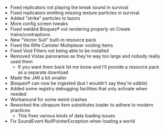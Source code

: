 * Fixed replicators not playing the break sound in survival
* Fixed replicators emitting missing texture particles in survival
* Added "strike" particles to lazors
* More config screen tweaks
* Fixed welded Bloques® not rendering properly on Create trains/contraptions
* New "Vector Suit" built-in resource pack
* Fixed the Rifle Canister Multiplexer voiding items
* Fixed Void Filters not being able to be installed
* Removed Vistas panoramas as they're way too large and nobody really used them
  * If you want them back let me know and I'll provide a resource pack as a separate download
* Made the JAR a bit smaller
* Bloques® can now be ingested (but I wouldn't say they're *edible*)
* Added some registry debugging facilities that only activate when needed
* Workaround for some weird crashes
* Reworked the ultrapure item substitutes loader to adhere to modern practices
  * This fixes various kinds of data loading issues
* Fix SoundEvent NullPointerException when loading a world
